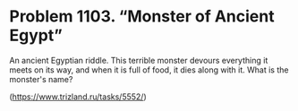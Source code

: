 # Problem 1103. “Monster of Ancient Egypt”

An ancient Egyptian riddle. This terrible monster devours everything it meets on its way, and when it is full of food, it dies along with it. What is the monster's name?

(https://www.trizland.ru/tasks/5552/)